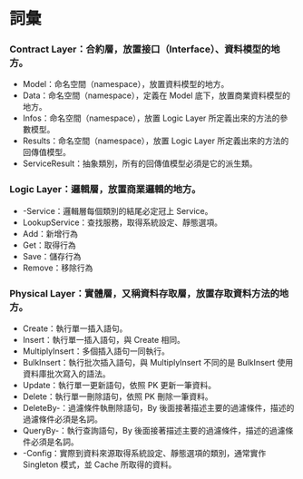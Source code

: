 # 詞彙

### Contract Layer：合約層，放置接口（Interface）、資料模型的地方。

- Model：命名空間（namespace），放置資料模型的地方。
- Data：命名空間（namespace），定義在 Model 底下，放置商業資料模型的地方。
- Infos：命名空間（namespace），放置 Logic Layer 所定義出來的方法的參數模型。
- Results：命名空間（namespace），放置 Logic Layer 所定義出來的方法的回傳值模型。
- ServiceResult：抽象類別，所有的回傳值模型必須是它的派生類。

### Logic Layer：邏輯層，放置商業邏輯的地方。

- -Service：邏輯層每個類別的結尾必定冠上 Service。
- LookupService：查找服務，取得系統設定、靜態選項。
- Add：新增行為
- Get：取得行為
- Save：儲存行為
- Remove：移除行為

### Physical Layer：實體層，又稱資料存取層，放置存取資料方法的地方。

- Create：執行單一插入語句。
- Insert：執行單一插入語句，與 Create 相同。
- MultiplyInsert：多個插入語句一同執行。
- BulkInsert：執行批次插入語句，與 MultiplyInsert 不同的是 BulkInsert 使用資料庫批次寫入的語法。
- Update：執行單一更新語句，依照 PK 更新一筆資料。
- Delete：執行單一刪除語句，依照 PK 刪除一筆資料。
- DeleteBy-：過濾條件執刪除語句，By 後面接著描述主要的過濾條件，描述的過濾條件必須是名詞。
- QueryBy-：執行查詢語句，By 後面接著描述主要的過濾條件，描述的過濾條件必須是名詞。
- -Config：實際到資料來源取得系統設定、靜態選項的類別，通常實作 Singleton 模式，並 Cache 所取得的資料。
